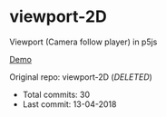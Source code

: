 # viewport-2D

Viewport (Camera follow player) in p5js

[Demo](https://hoangtran0410.github.io/p5js-playground/2018/viewport/)

Original repo: viewport-2D (*DELETED*)
+ Total commits: 30
+ Last commit: 13-04-2018